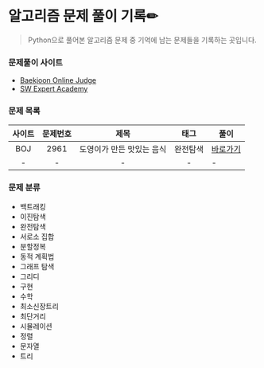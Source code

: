 # 알고리즘 문제 풀이 기록✏

> Python으로 풀어본 알고리즘 문제 중 기억에 남는 문제들을 기록하는 곳입니다.



### 문제풀이 사이트

- [Baekjoon Online Judge](https://www.acmicpc.net/)
- [SW Expert Academy](https://swexpertacademy.com/main/main.do)



### 문제 목록

| 사이트 | 문제번호 | 제목                       | 태그           | 풀이 |
| :--: | :--------------------------: | :-----------------: | :------:  | ---- |
| BOJ | 2961 | 도영이가 만든 맛있는 음식 | 완전탐색 | [바로가기](./BOJ_2961) |
|   -    |    -     |             -             |    -     | -                      |



### 문제 분류

- 백트래킹
- 이진탐색
- 완전탐색
- 서로소 집합
- 분할정복
- 동적 계획법
- 그래프 탐색
- 그리디
- 구현
- 수학
- 최소신장트리
- 최단거리
- 시뮬레이션
- 정렬
- 문자열
- 트리

